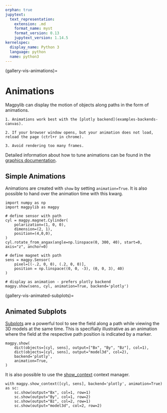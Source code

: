 ```yaml
---
orphan: true
jupytext:
  text_representation:
    extension: .md
    format_name: myst
    format_version: 0.13
    jupytext_version: 1.14.5
kernelspec:
  display_name: Python 3
  language: python
  name: python3
---
```


(gallery-vis-animations)=

# Animations

Magpylib can display the motion of objects along paths in the form of animations.

```{hint}
1. Animations work best with the [plotly backend](examples-backends-canvas).

2. If your browser window opens, but your animation does not load, reload the page (ctrl+r in chrome).

3. Avoid rendering too many frames.
```

Detailed information about how to tune animations can be found in the [graphics documentation](examples-animation).

## Simple Animations

Animations are created with `show` by setting `animation=True`. It is also possible to hand over the animation time with this kwarg.

```{code-cell} ipython3
import numpy as np
import magpylib as magpy

# define sensor with path
cyl = magpy.magnet.Cylinder(
    polarization=(1, 0, 0),
    dimension=(2, 1),
    position=(4,0,0),
)
cyl.rotate_from_angax(angle=np.linspace(0, 300, 40), start=0, axis="z", anchor=0)

# define magnet with path
sens = magpy.Sensor(
    pixel=[(-.2, 0, 0), (.2, 0, 0)],
    position = np.linspace((0, 0, -3), (0, 0, 3), 40)
)

# display as animation - prefers plotly backend
magpy.show(sens, cyl, animation=True, backend='plotly')
```

(gallery-vis-animated-subplots)=

## Animated Subplots

[Subplots](gallery-vis-subplots) are a powerful tool to see the field along a path while viewing the 3D models at the same time. This is specifially illustrative as an animation where the field at the respective path position is indicated by a marker.

```{code-cell} ipython3
magpy.show(
    dict(objects=[cyl, sens], output=["Bx", "By", "Bz"], col=1),
    dict(objects=[cyl, sens], output="model3d", col=2),
    backend='plotly',
    animation=True,
)
```

It is also possible to use the [show_context](docu-graphics-show_context) context manager.

```{code-cell} ipython3
with magpy.show_context([cyl, sens], backend='plotly', animation=True) as sc:
    sc.show(output="Bx", col=1, row=1)
    sc.show(output="By", col=1, row=2)
    sc.show(output="Bz", col=2, row=1)
    sc.show(output="model3d", col=2, row=2)
```
